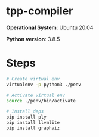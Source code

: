 # tpp-compiler

**Operational System**: Ubuntu 20.04

**Python version**: 3.8.5

# Steps

```bash
# Create virtual env
virtualenv -p python3 ./penv

# Activate virtual env
source ./penv/bin/activate

# Install deps
pip install ply
pip install llvmlite
pip install graphviz
```

